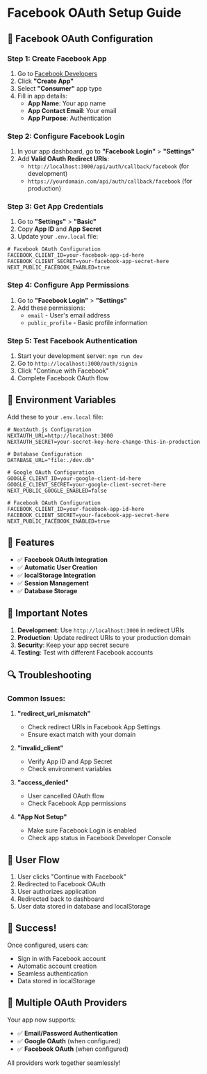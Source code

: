 # Facebook OAuth Setup Guide

## 🚀 Facebook OAuth Configuration

### Step 1: Create Facebook App

1. Go to [Facebook Developers](https://developers.facebook.com/)
2. Click **"Create App"**
3. Select **"Consumer"** app type
4. Fill in app details:
   - **App Name**: Your app name
   - **App Contact Email**: Your email
   - **App Purpose**: Authentication

### Step 2: Configure Facebook Login

1. In your app dashboard, go to **"Facebook Login"** > **"Settings"**
2. Add **Valid OAuth Redirect URIs**:
   - `http://localhost:3000/api/auth/callback/facebook` (for development)
   - `https://yourdomain.com/api/auth/callback/facebook` (for production)

### Step 3: Get App Credentials

1. Go to **"Settings"** > **"Basic"**
2. Copy **App ID** and **App Secret**
3. Update your `.env.local` file:

```env
# Facebook OAuth Configuration
FACEBOOK_CLIENT_ID=your-facebook-app-id-here
FACEBOOK_CLIENT_SECRET=your-facebook-app-secret-here
NEXT_PUBLIC_FACEBOOK_ENABLED=true
```

### Step 4: Configure App Permissions

1. Go to **"Facebook Login"** > **"Settings"**
2. Add these permissions:
   - `email` - User's email address
   - `public_profile` - Basic profile information

### Step 5: Test Facebook Authentication

1. Start your development server: `npm run dev`
2. Go to `http://localhost:3000/auth/signin`
3. Click "Continue with Facebook"
4. Complete Facebook OAuth flow

## 🔧 Environment Variables

Add these to your `.env.local` file:

```env
# NextAuth.js Configuration
NEXTAUTH_URL=http://localhost:3000
NEXTAUTH_SECRET=your-secret-key-here-change-this-in-production

# Database Configuration
DATABASE_URL="file:./dev.db"

# Google OAuth Configuration
GOOGLE_CLIENT_ID=your-google-client-id-here
GOOGLE_CLIENT_SECRET=your-google-client-secret-here
NEXT_PUBLIC_GOOGLE_ENABLED=false

# Facebook OAuth Configuration
FACEBOOK_CLIENT_ID=your-facebook-app-id-here
FACEBOOK_CLIENT_SECRET=your-facebook-app-secret-here
NEXT_PUBLIC_FACEBOOK_ENABLED=true
```

## 🎯 Features

- ✅ **Facebook OAuth Integration**
- ✅ **Automatic User Creation**
- ✅ **localStorage Integration**
- ✅ **Session Management**
- ✅ **Database Storage**

## 🚨 Important Notes

1. **Development**: Use `http://localhost:3000` in redirect URIs
2. **Production**: Update redirect URIs to your production domain
3. **Security**: Keep your app secret secure
4. **Testing**: Test with different Facebook accounts

## 🔍 Troubleshooting

### Common Issues:

1. **"redirect_uri_mismatch"**

   - Check redirect URIs in Facebook App Settings
   - Ensure exact match with your domain

2. **"invalid_client"**

   - Verify App ID and App Secret
   - Check environment variables

3. **"access_denied"**

   - User cancelled OAuth flow
   - Check Facebook App permissions

4. **"App Not Setup"**
   - Make sure Facebook Login is enabled
   - Check app status in Facebook Developer Console

## 📱 User Flow

1. User clicks "Continue with Facebook"
2. Redirected to Facebook OAuth
3. User authorizes application
4. Redirected back to dashboard
5. User data stored in database and localStorage

## 🎉 Success!

Once configured, users can:

- Sign in with Facebook account
- Automatic account creation
- Seamless authentication
- Data stored in localStorage

## 🔄 Multiple OAuth Providers

Your app now supports:

- ✅ **Email/Password Authentication**
- ✅ **Google OAuth** (when configured)
- ✅ **Facebook OAuth** (when configured)

All providers work together seamlessly!

